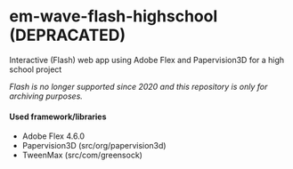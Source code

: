 # em-wave-flash-highschool (DEPRACATED)
Interactive (Flash) web app using Adobe Flex and Papervision3D for a high school project

_Flash is no longer supported since 2020 and this repository is only for archiving purposes._ 

#### Used framework/libraries
- Adobe Flex 4.6.0
- Papervision3D (src/org/papervision3d)
- TweenMax (src/com/greensock)
